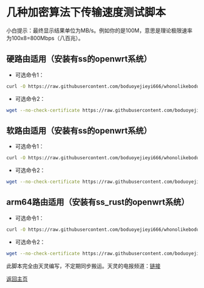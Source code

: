 # 几种加密算法下传输速度测试脚本   
小白提示：最终显示结果单位为MB/s。例如你的是100M，意思是理论极限速率为100x8=800Mbps（八百兆）。      
      
## 硬路由适用（安装有ss的openwrt系统）
* 可选命令1：      
```bash  
curl -O https://raw.githubusercontent.com/boduoyejieyi666/whonolikeboduoyejieyi/main/sh/ss_test.sh && chmod +x ./ss_test.sh && ./ss_test.sh     
```

* 可选命令2：    
```bash    
wget --no-check-certificate https://raw.githubusercontent.com/boduoyejieyi666/whonolikeboduoyejieyi/main/sh/ss_test.sh && chmod +x ./ss_test.sh && ./ss_test.sh
```       

## 软路由适用（安装有ss的openwrt系统）  
* 可选命令1：      
```bash  
curl -O https://raw.githubusercontent.com/boduoyejieyi666/whonolikeboduoyejieyi/main/sh/ss_test2.sh && chmod +x ./ss_test2.sh && ./ss_test2.sh     
```

* 可选命令2：    
```bash    
wget --no-check-certificate https://raw.githubusercontent.com/boduoyejieyi666/whonolikeboduoyejieyi/main/sh/ss_test2.sh && chmod +x ./ss_test2.sh && ./ss_test2.sh
```       

## arm64路由适用（安装有ss_rust的openwrt系统）  
* 可选命令1：      
```bash  
curl -O https://raw.githubusercontent.com/boduoyejieyi666/whonolikeboduoyejieyi/main/sh/ss_rust_test.sh && chmod +x ./ss_rust_test.sh && ./ss_rust_test.sh     
```

* 可选命令2：    
```bash    
wget --no-check-certificate https://raw.githubusercontent.com/boduoyejieyi666/whonolikeboduoyejieyi/main/sh/ss_rust_test.sh && chmod +x ./ss_rust_test.sh && ./ss_rust_test.sh
```       

此脚本完全由天灵编写，不定期同步搬运。天灵的电报频道：[链接](https://t.me/nanopi_r2s)

[返回主页](https://github.com/boduoyejieyi666/whonolikeboduoyejieyi/blob/main/README.md)        
